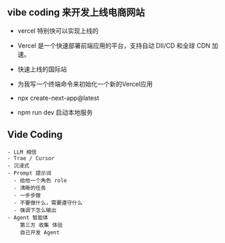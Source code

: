 ## vibe coding 来开发上线电商网站

- vercel 特别快可以实现上线的
- Vercel 是一个快速部署前端应用的平台，支持自动 DII/CD 和全球 CDN 加速。
- 快速上线的国际站

- 为我写一个终端命令来初始化一个新的Vercel应用
- npx create-next-app@latest
- npm run dev 启动本地服务


## Vide Coding
    - LLM 相信
    - Trae / Cursor
    - 沉浸式
    - Prompt 提示词
      - 给他一个角色 role
      - 清晰的任务
      - 一步步做
      - 不要做什么，需要遵守什么
      - 强调下怎么输出
    - Agent 智能体
        第三方 收集 体验
        自己开发 Agent